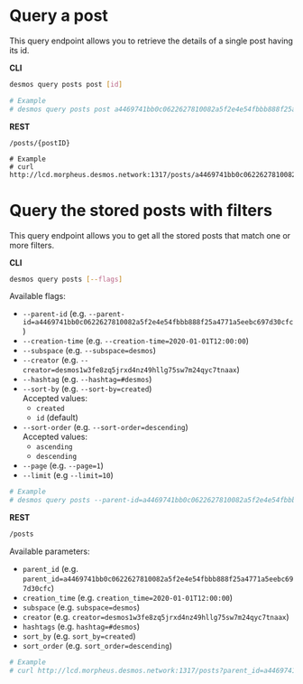 # Query a post
This query endpoint allows you to retrieve the details of a single post having its id.

**CLI**
 ```bash
desmos query posts post [id]

# Example
# desmos query posts post a4469741bb0c0622627810082a5f2e4e54fbbb888f25a4771a5eebc697d30cfc
``` 

**REST**
```
/posts/{postID}

# Example
# curl http://lcd.morpheus.desmos.network:1317/posts/a4469741bb0c0622627810082a5f2e4e54fbbb888f25a4771a5eebc697d30cfc
```

# Query the stored posts with filters
This query endpoint allows you to get all the stored posts that match one or more filters. 

**CLI**
```bash
desmos query posts [--flags]
```

Available flags: 
- `--parent-id` (e.g. `--parent-id=a4469741bb0c0622627810082a5f2e4e54fbbb888f25a4771a5eebc697d30cfc`)
- `--creation-time` (e.g. `--creation-time=2020-01-01T12:00:00`)
- `--subspace` (e.g. `--subspace=desmos`)
- `--creator` (e.g. `--creator=desmos1w3fe8zq5jrxd4nz49hllg75sw7m24qyc7tnaax`)
- `--hashtag` (e.g. `--hashtag=#desmos`)  
- `--sort-by` (e.g. `--sort-by=created`)  
   Accepted values: 
   - `created` 
   - `id` (default)
- `--sort-order` (e.g. `--sort-order=descending`)  
   Accepted values:
   - `ascending`
   - `descending`
- `--page` (e.g. `--page=1`)
- `--limit` (e.g `--limit=10`)

```bash
# Example
# desmos query posts --parent-id=a4469741bb0c0622627810082a5f2e4e54fbbb888f25a4771a5eebc697d30cfc --disable-comments=false --subspace=desmos --sort=created --sort-order=descending
```

**REST**
```bash
/posts
```

Available parameters: 
- `parent_id` (e.g. `parent_id=a4469741bb0c0622627810082a5f2e4e54fbbb888f25a4771a5eebc697d30cfc`)
- `creation_time` (e.g. `creation_time=2020-01-01T12:00:00`)
- `subspace` (e.g. `subspace=desmos`)
- `creator` (e.g. `creator=desmos1w3fe8zq5jrxd4nz49hllg75sw7m24qyc7tnaax`)
- `hashtags` (e.g. `hashtag=#desmos`)  
- `sort_by` (e.g. `sort_by=created`)
- `sort_order` (e.g. `sort_order=descending`)

```bash
# Example
# curl http://lcd.morpheus.desmos.network:1317/posts?parent_id=a4469741bb0c0622627810082a5f2e4e54fbbb888f25a4771a5eebc697d30cfc&disable_comments=true&subspace=desmos&sort_by=created&sort_order=descending

```
